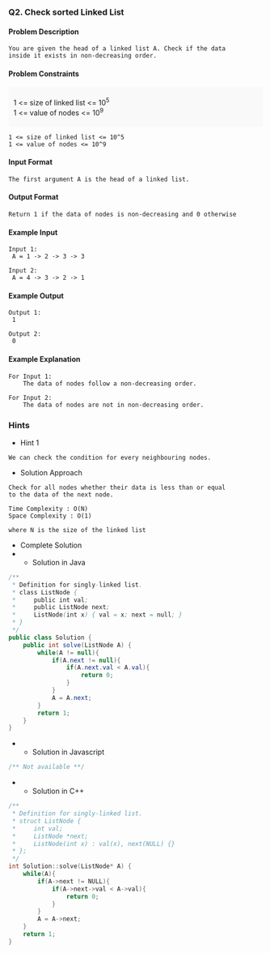 ### Q2. Check sorted Linked List
#### Problem Description
```text
You are given the head of a linked list A. Check if the data 
inside it exists in non-decreasing order.
```
#### Problem Constraints
<div style="background-color: #f9f9f9; padding: 5px 10px;">
    <p>1 &lt;= size of linked list &lt;= 10<sup>5</sup><br>
    1 &lt;= value of nodes &lt;= 10<sup>9</sup></p>
</div>

```text
1 <= size of linked list <= 10^5
1 <= value of nodes <= 10^9
```
#### Input Format
```text
The first argument A is the head of a linked list.
```
#### Output Format
```text
Return 1 if the data of nodes is non-decreasing and 0 otherwise
```
#### Example Input
```text
Input 1:
 A = 1 -> 2 -> 3 -> 3

Input 2:
 A = 4 -> 3 -> 2 -> 1
```
#### Example Output
```text
Output 1:
 1

Output 2:
 0
```
#### Example Explanation
```text
For Input 1:
    The data of nodes follow a non-decreasing order.

For Input 2:
    The data of nodes are not in non-decreasing order.
```
### Hints
* Hint 1
```text
We can check the condition for every neighbouring nodes.
```
* Solution Approach
```text
Check for all nodes whether their data is less than or equal 
to the data of the next node.

Time Complexity : O(N)
Space Complexity : O(1)

where N is the size of the linked list
```
* Complete Solution
* * Solution in Java
```java
/**
 * Definition for singly-linked list.
 * class ListNode {
 *     public int val;
 *     public ListNode next;
 *     ListNode(int x) { val = x; next = null; }
 * }
 */
public class Solution {
    public int solve(ListNode A) {
        while(A != null){
            if(A.next != null){
                if(A.next.val < A.val){
                    return 0;
                }
            }
            A = A.next;
        }
        return 1;
    }
}
```
* * Solution in Javascript
```javascript
/** Not available **/
```
* * Solution in C++
```cpp
/**
 * Definition for singly-linked list.
 * struct ListNode {
 *     int val;
 *     ListNode *next;
 *     ListNode(int x) : val(x), next(NULL) {}
 * };
 */
int Solution::solve(ListNode* A) {
    while(A){
		if(A->next != NULL){
			if(A->next->val < A->val){
				return 0;
			}
		}
		A = A->next;
	}
	return 1;
}
```

